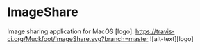 # ImageShare
Image sharing application for MacOS 
[logo]: https://travis-ci.org/Muckfoot/ImageShare.svg?branch=master
![alt-text][logo]
